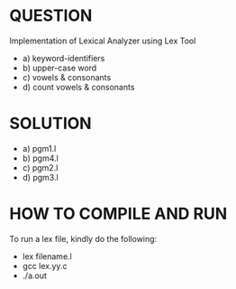 # QUESTION
Implementation of Lexical Analyzer using Lex Tool
- a) keyword-identifiers
- b) upper-case word
- c) vowels &amp; consonants
- d) count vowels &amp; consonants

 # SOLUTION
 - a) pgm1.l
 - b) pgm4.l
 - c) pgm2.l
 - d) pgm3.l

# HOW TO COMPILE AND RUN
To run a lex file, kindly do the following:
- lex filename.l
- gcc lex.yy.c
- ./a.out
